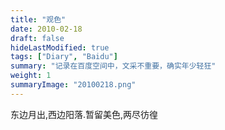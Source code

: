 ```yaml
---
title: "观色"
date: 2010-02-18
draft: false
hideLastModified: true
tags: ["Diary", "Baidu"]
summary: "记录在百度空间中，文采不重要，确实年少轻狂"
weight: 1
summaryImage: "20100218.png"
---
```


东边月出,西边阳落.暂留美色,两尽彷徨
